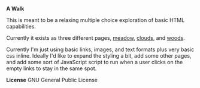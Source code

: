**A Walk**

This is meant to be a relaxing multiple choice exploration of basic HTML capabilities.

Currently it exists as three different pages, [meadow](./meadow), [clouds](./clouds), and [woods](./woods).

Currently I'm just using basic links, images, and text formats plus very basic css inline. Ideally I'd like to expand the styling a bit, add some other pages, and add some sort of JavaScript script to run when a user clicks on the empty links to stay in the same spot.

**License**
GNU General Public License
